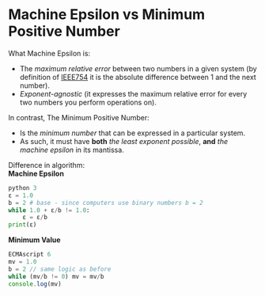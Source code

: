 # Machine Epsilon vs Minimum Positive Number
What Machine Epsilon is:
* The *maximum relative error* between two numbers in a given system (by definition of [IEEE754](https://www.wikiwand.com/en/IEEE_754) it is the absolute difference between 1 and the next number).
* *Exponent-agnostic* (it expresses the maximum relative error for every two numbers you perform operations on).

In contrast, The Minimum Positive Number:
* Is the *minimum number* that can be expressed in a particular system.
* As such, it must have **both** *the least exponent possible*, **and** *the machine epsilon* in its mantissa.

Difference in algorithm:  
**Machine Epsilon**
```python
python 3
ε = 1.0
b = 2 # base - since computers use binary numbers b = 2
while 1.0 + ε/b != 1.0:
    ε = ε/b
print(ε)
```
**Minimum Value**
```javascript
ECMAscript 6
mv = 1.0
b = 2 // same logic as before
while (mv/b != 0) mv = mv/b
console.log(mv)
```
